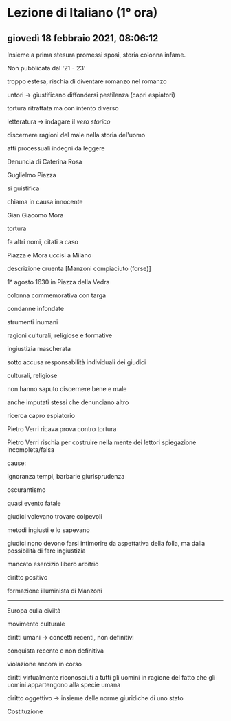 # Lezione di Italiano (1° ora)

## giovedì 18 febbraio 2021, 08:06:12

Insieme a prima stesura promessi sposi, storia colonna infame.

Non pubblicata dal '21 - 23'

troppo estesa, rischia di diventare romanzo nel romanzo

untori -> giustificano diffondersi pestilenza (capri espiatori)

tortura ritrattata ma con intento diverso



letteratura -> indagare il *vero storico*

discernere ragioni del male nella storia del'uomo



atti processuali indegni da leggere

Denuncia di Caterina Rosa



Guglielmo Piazza

si guistifica



chiama in causa innocente

Gian Giacomo Mora



tortura



fa altri nomi, citati a caso



Piazza e Mora uccisi a Milano



descrizione cruenta [Manzoni compiaciuto (forse)]



1^ agosto 1630 in Piazza della Vedra

colonna commemorativa con targa



condanne infondate

strumenti inumani



ragioni culturali, religiose e formative





ingiustizia mascherata



sotto accusa responsabilità individuali dei giudici

culturali, religiose

non hanno saputo discernere bene e male



anche imputati stessi che denunciano altro

ricerca capro espiatorio



Pietro Verri ricava prova contro tortura



Pietro Verri rischia per costruire nella mente dei  lettori spiegazione incompleta/falsa

cause:

ignoranza tempi, barbarie giurisprudenza 

oscurantismo

quasi evento fatale





giudici volevano trovare colpevoli

metodi ingiusti e lo sapevano





giudici nono devono farsi intimorire da aspettativa della folla, ma dalla possibilità di fare ingiustizia





mancato esercizio libero arbitrio



diritto positivo



formazione illuminista di Manzoni

---

Europa culla civiltà

movimento culturale

diritti umani -> concetti recenti, non definitivi

conquista recente e non definitiva

violazione ancora in corso



diritti virtualmente riconosciuti a tutti gli uomini in ragione del fatto che gli uomini appartengono alla specie umana



diritto oggettivo -> insieme delle norme giuridiche di uno stato 

Costituzione